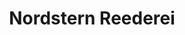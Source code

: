 ---
title: "Nordstern Reederei"
url: /brandenburg-an-der-havel/nordstern-reederei/
shop: Tickets
---